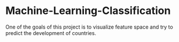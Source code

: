 # Machine-Learning-Classification
One of the goals of this project is to visualize feature space and try to predict the development of countries.
